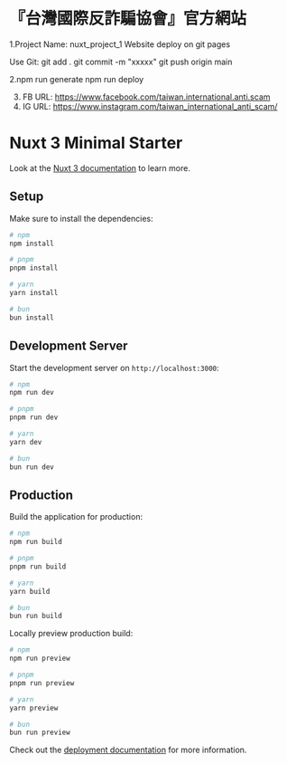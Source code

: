 # 『台灣國際反詐騙協會』官方網站

1.Project Name: nuxt_project_1
Website deploy on git pages

Use Git:
git add .
git commit -m "xxxxx"
git push origin main

2.npm run generate
  npm run deploy

3. FB URL: https://www.facebook.com/taiwan.international.anti.scam
4. IG URL: https://www.instagram.com/taiwan_international_anti_scam/


# Nuxt 3 Minimal Starter

Look at the [Nuxt 3 documentation](https://nuxt.com/docs/getting-started/introduction) to learn more.

## Setup

Make sure to install the dependencies:

```bash
# npm
npm install

# pnpm
pnpm install

# yarn
yarn install

# bun
bun install
```

## Development Server

Start the development server on `http://localhost:3000`:

```bash
# npm
npm run dev

# pnpm
pnpm run dev

# yarn
yarn dev

# bun
bun run dev
```

## Production

Build the application for production:

```bash
# npm
npm run build

# pnpm
pnpm run build

# yarn
yarn build

# bun
bun run build
```

Locally preview production build:

```bash
# npm
npm run preview

# pnpm
pnpm run preview

# yarn
yarn preview

# bun
bun run preview
```

Check out the [deployment documentation](https://nuxt.com/docs/getting-started/deployment) for more information.
